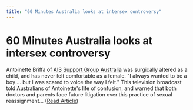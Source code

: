 ```yaml
---
title: "60 Minutes Australia looks at intersex controversy"
---
```


# 60 Minutes Australia looks at intersex controversy

  
Antoinette Briffa of [AIS Support Group Australia][1] was surgically altered as a child, and has never felt comfortable as a female. "I always wanted to be a boy ... but I was scared to voice the way I felt." This television broadcast told Australians of Antoinette's life of confusion, and warned that both doctors and parents face future litigation over this practice of sexual reassignment... (<a href="http://sixtyminutes.ninemsn.com.au/01_stories/2000_06_25/story_185.asp" target="news">Read Article</a>)

 [1]: http://www.geocities.com/aissg/